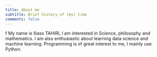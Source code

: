 ```yaml
---
title: About me
subtitle: Brief history of (my) time
comments: false
---
```


f
My name is Iliass TAHIRI, I am interested in Science, philosophy and mathematics. I am also enthusiastic about learning data science and machine learning. Programming is of great interest to me, I mainly use Python.
